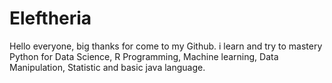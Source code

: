 # Eleftheria
Hello everyone, big thanks for come to my Github. i learn and try to mastery Python for Data Science, R Programming, Machine learning, Data Manipulation, Statistic and basic java language.
